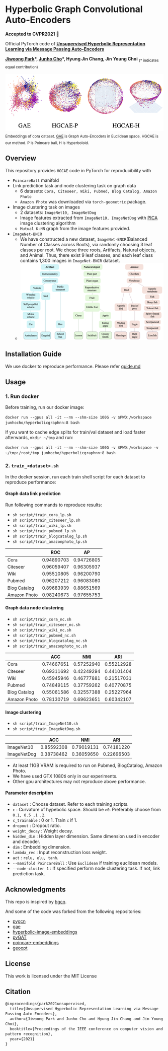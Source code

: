 Hyperbolic Graph Convolutional Auto-Encoders 
==================================================

**Accepted to **CVPR2021** :tada:**


Official PyTorch code of [**Unsupervised Hyperbolic Representation Learning via Message Passing Auto-Encoders**](http://arxiv.org/abs/2103.16046)

**[Jiwoong Park](https://jiwoongpark92.github.io)&ast;, 
[Junho Cho](http://tmmse.xyz/junhocho/)&ast;, Hyung Jin Chang, Jin Young Choi** <sub>(\* indicates equal contribution)</sub>

![vis_cora](./images/fig_cora_small.png)
<sub>Embeddings of cora dataset. [GAE](https://github.com/tkipf/gae) is Graph Auto-Encoders in Euclidean space, HGCAE is our method. P is Poincare ball, H is Hyperboloid.</sub>


## Overview

This repository provides `HGCAE` code in PyTorch for reproducibility with

- `PoincareBall` manifold 
- Link prediction task and node clustering task on graph data
	- 6  datasets: `Cora, Citeseer, Wiki, Pubmed, Blog Catalog, Amazon Photo`
	- `Amazon Photo` was downloaded via `torch-geometric` package.
- Image clustering task on images
	- 2 datasets: `ImageNet10, ImageNetDog`
	- Image features extracted from `ImageNet10, ImageNetDog` with [PICA](https://github.com/Raymond-sci/PICA) image clustering algorithm
	- `Mutual K-NN` graph from the image features provided.
- `ImageNet-BNCR`
  - We have constructed a new dataset, `ImageNet-BNCR`(Balanced Number of Classes across Roots), via randomly choosing 3 leaf classes per root. We chose three roots, Artifacts, Natural objects, and Animal. Thus, there exist 9 leaf classes, and each leaf class contains 1,300 images in `ImageNet-BNCR` dataset.
  - <img width="600" alt="bncr" src="./images/tree_BNCR.png">



## Installation  Guide

We use docker to reproduce performance. Please refer [guide.md](guide.md)


## Usage

### 1. Run docker

Before training, run our docker image:

```docker run --gpus all -it --rm --shm-size 100G -v $PWD:/workspace  junhocho/hyperbolicgraphnn:8 bash```

If you want to cache edge splits for train/val dataset and load faster afterwards, `mkdir ~/tmp` and run:

```docker run --gpus all -it --rm --shm-size 100G -v $PWD:/workspace -v ~/tmp:/root/tmp junhocho/hyperbolicgraphnn:8 bash```



### 2.  ```train_<dataset>.sh```

In the docker session, run each train shell script for each dataset to reproduce performance:

#### Graph data link prediction

Run following commands to reproduce results:

- `sh script/train_cora_lp.sh`
- `sh script/train_citeseer_lp.sh`
- `sh script/train_wiki_lp.sh`
- `sh script/train_pubmed_lp.sh`
- `sh script/train_blogcatalog_lp.sh`
- `sh script/train_amazonphoto_lp.sh`

|              | ROC          | AP           |
|--------------|--------------|--------------|
| Cora         | 0.94890703   | 0.94726805   |
| Citeseer     | 0.96059407   | 0.96305937   |
| Wiki         | 0.95510805 | 0.96200790 |
| Pubmed       | 0.96207212 | 0.96083080 |
| Blog Catalog | 0.89683939 | 0.88651569 |
| Amazon Photo | 0.98240673 | 0.97655753 |


#### Graph data node clustering

- `sh script/train_cora_nc.sh`
- `sh script/train_citeseer_nc.sh`
- `sh script/train_wiki_nc.sh`
- `sh script/train_pubmed_nc.sh`
- `sh script/train_blogcatalog_nc.sh`
- `sh script/train_amazonphoto_nc.sh`

|             | ACC        | NMI        | ARI        |
|-------------|------------|------------|------------|
| Cora		  | 0.74667651 | 0.57252940	| 0.55212928 |
| Citeseer	  | 0.69311692 | 0.42249294	| 0.44101404 |
| Wiki		  | 0.45945946 | 0.46777881 | 0.21517031 |
| Pubmed	  | 0.74849115 | 0.37759262 | 0.40770875 |
| Blog Catalog| 0.55061586 | 0.32557388 | 0.25227964 |
| Amazon Photo| 0.78130719 | 0.69623651 | 0.60342107 |

#### Image clustering

- `sh script/train_ImageNet10.sh`
- `sh script/train_ImageNetDog.sh`

|             | ACC        | NMI        | ARI        |
|-------------|------------|------------|------------|
| ImageNet10  | 0.85592308 | 0.79019131 | 0.74181220 |
| ImageNetDog | 0.38738462 | 0.36059650 | 0.22696503 |


- At least 11GB VRAM is required to run on Pubmed, BlogCatalog, Amazon Photo.
- We have used GTX 1080ti only in our experiments.
- Other gpu architectures may not reproduce above performance.

#### Parameter description

- `dataset` : Choose dataset. Refer to each training scripts.
- `c` : Curvature of hypebolic space. Should be `>0`. Preferably choose from `0.1, 0.5 ,1 ,2`.
- `c_trainable` : 0 or 1. Train `c` if 1.
- `dropout` : Dropout ratio.
- `weight_decay` : Weight decay.
- `hidden_dim` : Hidden layer dimension. Same dimension used in encoder and decoder.
- `dim` : Embedding dimension.
- `lambda_rec` : Input reconstruction loss weight.
- `act` : `relu, elu, tanh`.
- `--manifold PoincareBall` : Use `Euclidean` if training euclidean models.
- `--node-cluster 1` : If specified perform node clustering task. If not, link prediction task.




## Acknowledgments

This repo is inspired by [hgcn](https://github.com/HazyResearch/hgcn).

And some of the code was forked from the following repositories:

 * [pygcn](https://github.com/tkipf/pygcn/tree/master/pygcn)
 * [gae](https://github.com/tkipf/gae/tree/master/gae)
 * [hyperbolic-image-embeddings](https://github.com/KhrulkovV/hyperbolic-image-embeddings)
 * [pyGAT](https://github.com/Diego999/pyGAT)
 * [poincare-embeddings](https://github.com/facebookresearch/poincare-embeddings)
 * [geoopt](https://github.com/geoopt/geoopt)


## License

This work is licensed under the MIT License

## Citation

```
@inproceedings{park2021unsupervised,
  title={Unsupervised Hyperbolic Representation Learning via Message Passing Auto-Encoders},
  author={Jiwoong Park and Junho Cho and Hyung Jin Chang and Jin Young Choi},
  booktitle={Proceedings of the IEEE conference on computer vision and pattern recognition},
  year={2021}
}

```
